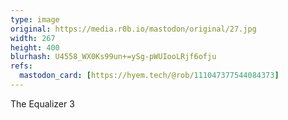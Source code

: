 ```yaml
---
type: image
original: https://media.r0b.io/mastodon/original/27.jpg
width: 267
height: 400
blurhash: U4558_WX0Ks99un+=ySg-pWUIooLRjf6ofju
refs:
  mastodon_card: [https://hyem.tech/@rob/111047377544084373]
---
```


The Equalizer 3
